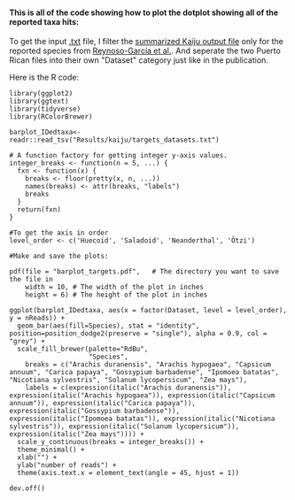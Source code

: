 #### This is all of the code showing how to plot the dotplot showing all of the reported taxa hits:

To get the input [.txt](https://raw.githubusercontent.com/AleksandraLaura/CoproliteAnalysesCommentaryALP/main/2.%20Kaiju/targets_datasets.txt) file, I filter the [summarized Kaiju output file](https://github.com/AleksandraLaura/DietComment/blob/main/S2_Table.xlsx) only for the reported species from [Reynoso-García et al.](https://journals.plos.org/plosone/article?id=10.1371/journal.pone.0292077). And seperate the two Puerto Rican files into their own "Dataset" category just like in the publication.

Here is the R code:
```
library(ggplot2)
library(ggtext)
library(tidyverse)
library(RColorBrewer)

barplot_IDedtaxa<-readr::read_tsv("Results/kaiju/targets_datasets.txt")

# A function factory for getting integer y-axis values.
integer_breaks <- function(n = 5, ...) {
  fxn <- function(x) {
    breaks <- floor(pretty(x, n, ...))
    names(breaks) <- attr(breaks, "labels")
    breaks
  }
  return(fxn)
}

#To get the axis in order
level_order <- c('Huecoid', 'Saladoid', 'Neanderthal', 'Ötzi') 

#Make and save the plots:

pdf(file = "barplot_targets.pdf",   # The directory you want to save the file in
    width = 10, # The width of the plot in inches
    height = 6) # The height of the plot in inches

ggplot(barplot_IDedtaxa, aes(x = factor(Dataset, level = level_order), y = nReads)) + 
  geom_bar(aes(fill=Species), stat = "identity", position=position_dodge2(preserve = "single"), alpha = 0.9, col = "grey") +
  scale_fill_brewer(palette="RdBu", 
                    "Species",
    breaks = c("Arachis duranensis", "Arachis hypogaea", "Capsicum annuum", "Carica papaya", "Gossypium barbadense", "Ipomoea batatas", "Nicotiana sylvestris", "Solanum lycopersicum", "Zea mays"),
    labels = c(expression(italic("Arachis duranensis")), expression(italic("Arachis hypogaea")), expression(italic("Capsicum annuum")), expression(italic("Carica papaya")), expression(italic("Gossypium barbadense")),  expression(italic("Ipomoea batatas")), expression(italic("Nicotiana sylvestris")), expression(italic("Solanum lycopersicum")), expression(italic("Zea mays")))) +
  scale_y_continuous(breaks = integer_breaks()) +
  theme_minimal() +
  xlab("") +
  ylab("number of reads") +
  theme(axis.text.x = element_text(angle = 45, hjust = 1))

dev.off()
```

